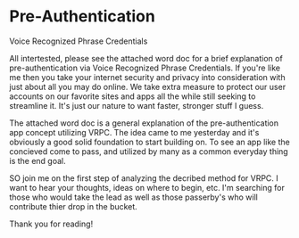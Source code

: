 # Pre-Authentication
Voice Recognized Phrase Credentials

All intertested, please see the attached word doc for a brief explanation of pre-authentication via Voice Recognized Phrase Credentials.  If you're like me then you take your internet security and privacy into consideration with just about all you may do online.  We take extra measure to protect our user accounts on our favorite sites and apps all the while still seeking to streamline it.  It's just our nature to want faster, stronger stuff I guess. 

The attached word doc is a general explanation of the pre-authentication app concept utilizing VRPC.  The idea came to me yesterday and it's obviously a good solid foundation to start building on.  To see an app like the concieved come to pass, and utilized by many as a common everyday thing is the end goal.

SO join me on the first step of analyzing the decribed method for VRPC.  I want to hear your thoughts, ideas on where to begin, etc.  I'm searching for those who would take the lead as well as those passerby's who will contribute thier drop in the bucket.

Thank you for reading!
